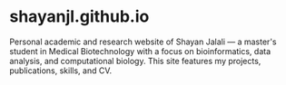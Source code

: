 # shayanjl.github.io
Personal academic and research website of Shayan Jalali — a master's student in Medical Biotechnology with a focus on bioinformatics, data analysis, and computational biology. This site features my projects, publications, skills, and CV.
